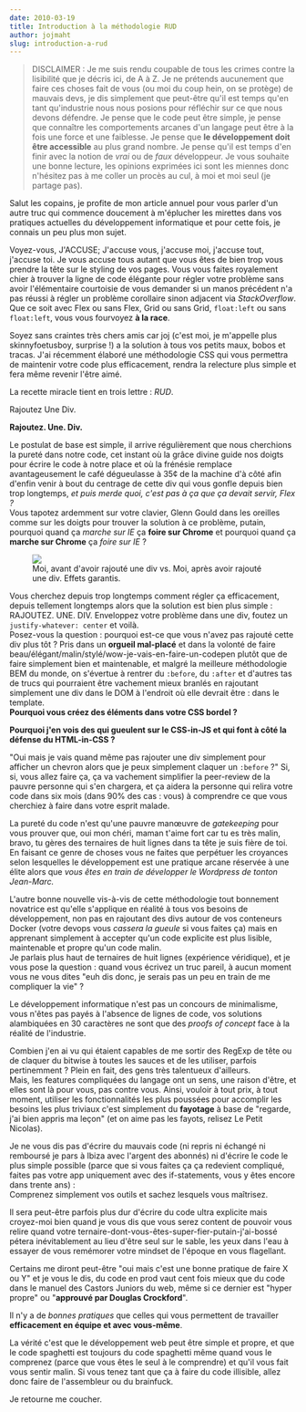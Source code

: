 ```yaml
---
date: 2010-03-19
title: Introduction à la méthodologie RUD
author: jojmaht
slug: introduction-a-rud
---
```


> DISCLAIMER : Je me suis rendu coupable de tous les crimes contre la lisibilité que je décris ici, de A à Z.
> Je ne prétends aucunement que faire ces choses fait de vous (ou moi du coup hein, on se protège) de mauvais devs, je dis simplement que peut-être qu'il est temps qu'en tant qu'industrie nous nous posions pour réfléchir sur ce que nous devons défendre. Je pense que le code peut être simple, je pense que connaître les comportements arcanes d'un langage peut être à la fois une force et une faiblesse. Je pense que **le développement doit être accessible** au plus grand nombre. Je pense qu'il est temps d'en finir avec la notion de *vrai* ou de *faux* développeur. Je vous souhaite une bonne lecture, les opinions exprimées ici sont les miennes donc n'hésitez pas à me coller un procès au cul, à moi et moi seul (je partage pas).

Salut les copains, je profite de mon article annuel pour vous parler d'un autre truc qui commence doucement à m'éplucher les mirettes dans vos pratiques actuelles du développement informatique et pour cette fois, je connais un peu plus mon sujet.

Voyez-vous, J'ACCUSE; J'accuse vous, j'accuse moi, j'accuse tout, j'accuse toi. Je vous accuse tous autant que vous êtes de bien trop vous prendre la tête sur le styling de vos pages. Vous vous faites royalement chier à trouver la ligne de code élégante pour régler votre problème sans avoir l'élémentaire courtoisie de vous demander si un manos précédent n'a pas réussi à régler un problème corollaire sinon adjacent via *StackOverflow*. Que ce soit avec Flex ou sans Flex, Grid ou sans Grid, `float:left` ou sans `float:left`, vous vous fourvoyez **à la race**.

Soyez sans craintes très chers amis car joj (c'est moi, je m'appelle plus skinnyfoetusboy, surprise !) a la solution à tous vos petits maux, bobos et tracas. J'ai récemment élaboré une méthodologie CSS qui vous permettra de maintenir votre code plus efficacement, rendra la relecture plus simple et fera même revenir l'être aimé.

La recette miracle tient en trois lettre : *RUD*.

Rajoutez Une Div.

**Rajoutez. Une. Div.**

Le postulat de base est simple, il arrive régulièrement que nous cherchions la pureté dans notre code, cet instant où la grâce divine guide nos doigts pour écrire le code à notre place et où la frénésie remplace avantageusement le café dégueulasse à 35¢ de la machine d'à côté afin d'enfin venir à bout du centrage de cette div qui vous gonfle depuis bien trop longtemps, *et puis merde quoi, c'est pas à ça que ça devait servir, Flex ?*<br /> Vous tapotez ardemment sur votre clavier, Glenn Gould dans les oreilles comme sur les doigts pour trouver la solution à ce problème, putain, pourquoi quand ça *marche sur IE* ça **foire sur Chrome** et pourquoi quand ça **marche sur Chrome** ça *foire sur IE* ?

<figure>
  <img src="/images/articles/2019-03-19-introduction-a-rud/rud.jpg" />
  <figcaption>Moi, avant d'avoir rajouté une div vs. Moi, après avoir rajouté une div. Effets garantis.</figcaption>
</figure>

Vous cherchez depuis trop longtemps comment régler ça efficacement, depuis tellement longtemps alors que la solution est bien plus simple : RAJOUTEZ. UNE. DIV.
Enveloppez votre problème dans une div, foutez un `justify-whatever: center` et voilà. <br />
Posez-vous la question : pourquoi est-ce que vous n'avez pas rajouté cette div plus tôt ?
Pris dans un **orgueil mal-placé** et dans la volonté de faire beau/élégant/malin/stylé/wow-je-vais-en-faire-un-codepen plutôt que de faire simplement bien et maintenable, et malgré la meilleure méthodologie BEM du monde, on s'évertue à rentrer du `:before`, du `:after` et d'autres tas de trucs qui pourraient être vachement mieux branlés en rajoutant simplement une div dans le DOM à l'endroit où elle devrait être : dans le template. <br />**Pourquoi vous créez des éléments dans votre CSS bordel ?**

**Pourquoi j'en vois des qui gueulent sur le CSS-in-JS et qui font à côté la défense du HTML-in-CSS ?**

"Oui mais je vais quand même pas rajouter une div simplement pour afficher un chevron alors que je peux simplement claquer un `:before` ?" Si, si, vous allez faire ça, ça va vachement simplifier la peer-review de la pauvre personne qui s'en chargera, et ça aidera la personne qui relira votre code dans six mois (dans 90% des cas : vous) à comprendre ce que vous cherchiez à faire dans votre esprit malade.

La pureté du code n'est qu'une pauvre manœuvre de *gatekeeping* pour vous prouver que, oui mon chéri, maman t'aime fort car tu es très malin, bravo, tu gères des ternaires de huit lignes dans ta tête je suis fière de toi.<br />
En faisant ce genre de choses vous ne faites que perpétuer les croyances selon lesquelles le développement est une pratique arcane réservée à une élite alors que *vous êtes en train de développer le Wordpress de tonton Jean-Marc.*

L'autre bonne nouvelle vis-à-vis de cette méthodologie tout bonnement novatrice est qu'elle s'applique en réalité à tous vos besoins de développement, non pas en rajoutant des divs autour de vos conteneurs Docker (votre devops vous *cassera la gueule* si vous faites ça) mais en apprenant simplement à accepter qu'un code explicite est plus lisible, maintenable et propre qu'un code malin.<br />Je parlais plus haut de ternaires de huit lignes (expérience véridique), et je vous pose la question : quand vous écrivez un truc pareil, à aucun moment vous ne vous dites "euh dis donc, je serais pas un peu en train de me compliquer la vie" ?

Le développement informatique n'est pas un concours de minimalisme, vous n'êtes pas payés à l'absence de lignes de code, vos solutions alambiquées en 30 caractères ne sont que des *proofs of concept* face à la réalité de l'industrie.

Combien j'en ai vu qui étaient capables de me sortir des RegExp de tête ou de claquer du bitwise à toutes les sauces et de les utiliser, parfois pertinemment ? Plein en fait, des gens très talentueux d'ailleurs.<br />
Mais, les features compliquées du langage ont un sens, une raison d'être, et elles sont là pour vous, pas contre vous. Ainsi, vouloir à tout prix, à tout moment, utiliser les fonctionnalités les plus poussées pour accomplir les besoins les plus triviaux c'est simplement du **fayotage** à base de "regarde, j'ai bien appris ma leçon" (et on aime pas les fayots, relisez Le Petit Nicolas).

Je ne vous dis pas d'écrire du mauvais code (ni repris ni échangé ni remboursé je pars à Ibiza avec l'argent des abonnés) ni d'écrire le code le plus simple possible (parce que si vous faites ça ça redevient compliqué, faites pas votre app uniquement avec des if-statements, vous y êtes encore dans trente ans) : <br />Comprenez simplement vos outils et sachez lesquels vous maîtrisez.

Il sera peut-être parfois plus dur d'écrire du code ultra explicite mais croyez-moi bien quand je vous dis que vous serez content de pouvoir vous relire quand votre ternaire-dont-vous-êtes-super-fier-putain-j'ai-bossé pétera inévitablement au lieu d'être seul sur le sable, les yeux dans l'eau à essayer de vous remémorer votre mindset de l'époque en vous flagellant.

Certains me diront peut-être "oui mais c'est une bonne pratique de faire X ou Y" et je vous le dis, du code en prod vaut cent fois mieux que du code dans le manuel des Castors Juniors du web, même si ce dernier est "hyper propre" ou "**approuvé par Douglas Crockford**".

Il n'y a de *bonnes pratiques* que celles qui vous permettent de travailler **efficacement en équipe et avec vous-même**.

La vérité c'est que le développement web peut être simple et propre, et que le code spaghetti est toujours du code spaghetti même quand vous le comprenez (parce que vous êtes le seul à le comprendre) et qu'il vous fait vous sentir malin.
Si vous tenez tant que ça à faire du code illisible, allez donc faire de l'assembleur ou du brainfuck.

Je retourne me coucher.
